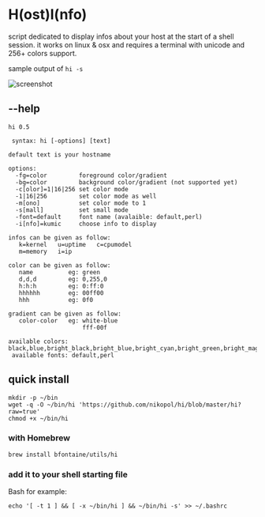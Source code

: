 # H(ost)I(nfo)

script dedicated to display infos about your host at the start of a shell session.
it works on linux & osx and requires a terminal with unicode and 256+ colors support.

sample output of `hi -s`

![screenshot](https://github.com/nikopol/hi/blob/master/hi.png?raw=true "hi -s")


## --help
```
hi 0.5

 syntax: hi [-options] [text]

default text is your hostname

options:
  -fg=color         foreground color/gradient
  -bg=color         background color/gradient (not supported yet)
  -c[olor]=1|16|256 set color mode
  -1|16|256         set color mode as well
  -m[ono]           set color mode to 1
  -s[mall]          set small mode
  -font=default     font name (avalaible: default,perl)
  -i[nfo]=kumic     choose info to display

infos can be given as follow:
   k=kernel   u=uptime   c=cpumodel
   m=memory   i=ip

color can be given as follow:
   name          eg: green
   d,d,d         eg: 0,255,0
   h:h:h         eg: 0:ff:0
   hhhhhh        eg: 00ff00
   hhh           eg: 0f0

gradient can be given as follow:
   color-color   eg: white-blue
                     fff-00f

available colors: black,blue,bright_black,bright_blue,bright_cyan,bright_green,bright_magenta,bright_red,bright_white,bright_yellow,cyan,green,grey,magenta,red,white,yellow
 available fonts: default,perl
```

## quick install

```shell
mkdir -p ~/bin
wget -q -O ~/bin/hi 'https://github.com/nikopol/hi/blob/master/hi?raw=true'
chmod +x ~/bin/hi
```

### with Homebrew

```shell
brew install bfontaine/utils/hi
```

### add it to your shell starting file

Bash for example:

```shell
echo '[ -t 1 ] && [ -x ~/bin/hi ] && ~/bin/hi -s' >> ~/.bashrc
```
